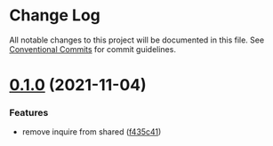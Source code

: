 # Change Log

All notable changes to this project will be documented in this file.
See [Conventional Commits](https://conventionalcommits.org) for commit guidelines.

# [0.1.0](https://github.com/edisonLzy/mono-cli/compare/@em-cli/em-plugin-deploy@0.0.2...@em-cli/em-plugin-deploy@0.1.0) (2021-11-04)

### Features

- remove inquire from shared ([f435c41](https://github.com/edisonLzy/mono-cli/commit/f435c416f6bd1c331b59843b24b753dd7aaca4db))
